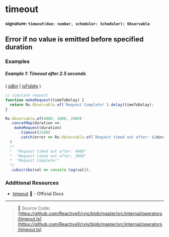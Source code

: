 # timeout

#### signature: `timeout(due: number, scheduler: Scheduler): Observable`

## Error if no value is emitted before specified duration

### Examples

##### Example 1: Timeout after 2.5 seconds

( [jsBin](http://jsbin.com/gonakiniho/edit?js,console) |
[jsFiddle](https://jsfiddle.net/btroncone/nr4e1ofy/1/) )

```js
// simulate request
function makeRequest(timeToDelay) {
  return Rx.Observable.of('Request Complete!').delay(timeToDelay);
}

Rx.Observable.of(4000, 3000, 2000)
  .concatMap(duration =>
    makeRequest(duration)
      .timeout(2500)
      .catch(error => Rx.Observable.of(`Request timed out after: ${duration}`))
  )
  /*
  *  "Request timed out after: 4000"
  *  "Request timed out after: 3000"
  *  "Request Complete!"
  */
  .subscribe(val => console.log(val));
```

### Additional Resources

* [timeout](https://github.com/Reactive-Extensions/RxJS/blob/master/doc/api/core/operators/timeout.md)
  :newspaper: - Official Docs

---

> :file_folder: Source Code:
> [https://github.com/ReactiveX/rxjs/blob/master/src/internal/operators/timeout.ts](https://github.com/ReactiveX/rxjs/blob/master/src/internal/operators/timeout.ts)
